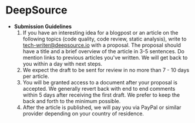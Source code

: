 # DeepSource 
- **Submission Guidelines**
  1. If you have an interesting idea for a blogpost or an article on the following topics (code quality, code review, static analysis), write to tech-writer@deepsource.io with a proposal. The proposal should have a title and a brief overview of the article in 3-5 sentences. Do mention links to previous articles you've written. We will get back to you within a day with next steps.
  2. We expect the draft to be sent for review in no more than 7 - 10 days per article.
  3. You will be granted access to a document after your proposal is accepted. We generally revert back with end to end comments within 5 days after receiving the first draft. We prefer to keep the back and forth to the minimum possible.
  4. After the article is published, we will pay you via PayPal or similar provider depending on your country of residence.